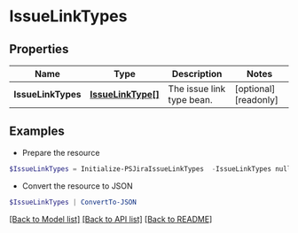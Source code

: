 # IssueLinkTypes
## Properties

Name | Type | Description | Notes
------------ | ------------- | ------------- | -------------
**IssueLinkTypes** | [**IssueLinkType[]**](IssueLinkType.md) | The issue link type bean. | [optional] [readonly] 

## Examples

- Prepare the resource
```powershell
$IssueLinkTypes = Initialize-PSJiraIssueLinkTypes  -IssueLinkTypes null
```

- Convert the resource to JSON
```powershell
$IssueLinkTypes | ConvertTo-JSON
```

[[Back to Model list]](../README.md#documentation-for-models) [[Back to API list]](../README.md#documentation-for-api-endpoints) [[Back to README]](../README.md)

